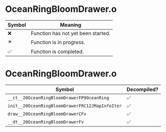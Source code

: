 # OceanRingBloomDrawer.o
| Symbol | Meaning 
| ------------- | ------------- 
| :x: | Function has not yet been started. 
| :eight_pointed_black_star: | Function is in progress. 
| :white_check_mark: | Function is completed. 


# OceanRingBloomDrawer.o
| Symbol | Decompiled? |
| ------------- | ------------- |
| `__ct__20OceanRingBloomDrawerFP9OceanRing` | :white_check_mark: |
| `init__20OceanRingBloomDrawerFRC12JMapInfoIter` | :white_check_mark: |
| `draw__20OceanRingBloomDrawerCFv` | :white_check_mark: |
| `__dt__20OceanRingBloomDrawerFv` | :white_check_mark: |
